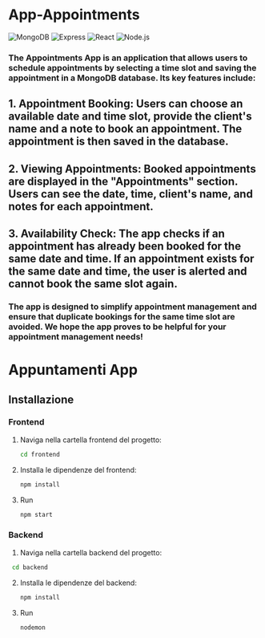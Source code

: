 # App-Appointments

![MongoDB](https://img.shields.io/badge/-MongoDB-green) ![Express](https://img.shields.io/badge/-Express-blue) ![React](https://img.shields.io/badge/-React-blue) ![Node.js](https://img.shields.io/badge/-Node.js-green)

### The Appointments App is an application that allows users to schedule appointments by selecting a time slot and saving the appointment in a MongoDB database. Its key features include:

## 1. Appointment Booking: Users can choose an available date and time slot, provide the client's name and a note to book an appointment. The appointment is then saved in the database.

## 2. Viewing Appointments: Booked appointments are displayed in the "Appointments" section. Users can see the date, time, client's name, and notes for each appointment.

## 3. Availability Check: The app checks if an appointment has already been booked for the same date and time. If an appointment exists for the same date and time, the user is alerted and cannot book the same slot again.

### The app is designed to simplify appointment management and ensure that duplicate bookings for the same time slot are avoided. We hope the app proves to be helpful for your appointment management needs!


# Appuntamenti App

## Installazione

### Frontend

1. Naviga nella cartella frontend del progetto:

   ```bash
   cd frontend
   ```
2. Installa le dipendenze del frontend:
   
   ```bash
   npm install
   ```
3. Run

   ```bash
   npm start
   ```

### Backend

1. Naviga nella cartella backend del progetto:
   
  ```bash
   cd backend
   ```
2. Installa le dipendenze del backend:

   ```bash
   npm install
   ```

3. Run

   ```bash
   nodemon
   ```


   
